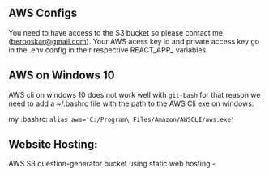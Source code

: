 ## AWS Configs

You need to have access to the S3 bucket so please contact me (berooskar@gmail.com).
Your AWS acess key id and private access key go in the .env config in their respective
REACT_APP_ variables

## AWS on Windows 10

AWS cli on windows 10 does not work well with `git-bash`
for that reason we need to add a ~/.bashrc file
with the path to the AWS Cli exe on windows:

my .bashrc:  `alias aws='C:/Program\ Files/Amazon/AWSCLI/aws.exe'`

## Website Hosting:

AWS S3 question-generator bucket 
using static web hosting - 





